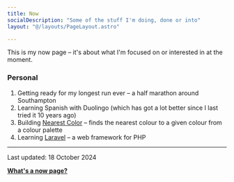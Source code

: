 ```yaml
---
title: Now
socialDescription: "Some of the stuff I'm doing, done or into"
layout: "@/layouts/PageLayout.astro"

---
```


This is my now page – it's about what I'm focused on or interested in at the moment.

### Personal
1. Getting ready for my longest run ever – a half marathon around Southampton
2. Learning Spanish with Duolingo (which has got a lot better since I last tried it 10 years ago)
3. Building [Nearest Color](https://nearest-color.com) – finds the nearest colour to a given colour from a colour palette
4. Learning [Laravel](https://laravel.com) – a web framework for PHP

---
Last updated: 18 October 2024

[**What's a now page?**](https://nownownow.com/about)